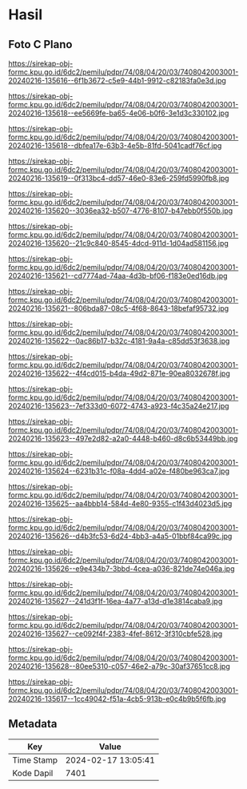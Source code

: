 # Hasil

## Foto C Plano

https://sirekap-obj-formc.kpu.go.id/6dc2/pemilu/pdpr/74/08/04/20/03/7408042003001-20240216-135616--6f1b3672-c5e9-44b1-9912-c82183fa0e3d.jpg

https://sirekap-obj-formc.kpu.go.id/6dc2/pemilu/pdpr/74/08/04/20/03/7408042003001-20240216-135618--ee5669fe-ba65-4e06-b0f6-3e1d3c330102.jpg

https://sirekap-obj-formc.kpu.go.id/6dc2/pemilu/pdpr/74/08/04/20/03/7408042003001-20240216-135618--dbfea17e-63b3-4e5b-81fd-5041cadf76cf.jpg

https://sirekap-obj-formc.kpu.go.id/6dc2/pemilu/pdpr/74/08/04/20/03/7408042003001-20240216-135619--0f313bc4-dd57-46e0-83e6-259fd5990fb8.jpg

https://sirekap-obj-formc.kpu.go.id/6dc2/pemilu/pdpr/74/08/04/20/03/7408042003001-20240216-135620--3036ea32-b507-4776-8107-b47ebb0f550b.jpg

https://sirekap-obj-formc.kpu.go.id/6dc2/pemilu/pdpr/74/08/04/20/03/7408042003001-20240216-135620--21c9c840-8545-4dcd-911d-1d04ad581156.jpg

https://sirekap-obj-formc.kpu.go.id/6dc2/pemilu/pdpr/74/08/04/20/03/7408042003001-20240216-135621--cd7774ad-74aa-4d3b-bf06-f183e0ed16db.jpg

https://sirekap-obj-formc.kpu.go.id/6dc2/pemilu/pdpr/74/08/04/20/03/7408042003001-20240216-135621--806bda87-08c5-4f68-8643-18befaf95732.jpg

https://sirekap-obj-formc.kpu.go.id/6dc2/pemilu/pdpr/74/08/04/20/03/7408042003001-20240216-135622--0ac86b17-b32c-4181-9a4a-c85dd53f3638.jpg

https://sirekap-obj-formc.kpu.go.id/6dc2/pemilu/pdpr/74/08/04/20/03/7408042003001-20240216-135622--4f4cd015-b4da-49d2-871e-90ea8032678f.jpg

https://sirekap-obj-formc.kpu.go.id/6dc2/pemilu/pdpr/74/08/04/20/03/7408042003001-20240216-135623--7ef333d0-6072-4743-a923-f4c35a24e217.jpg

https://sirekap-obj-formc.kpu.go.id/6dc2/pemilu/pdpr/74/08/04/20/03/7408042003001-20240216-135623--497e2d82-a2a0-4448-b460-d8c6b53449bb.jpg

https://sirekap-obj-formc.kpu.go.id/6dc2/pemilu/pdpr/74/08/04/20/03/7408042003001-20240216-135624--6231b31c-f08a-4dd4-a02e-f480be963ca7.jpg

https://sirekap-obj-formc.kpu.go.id/6dc2/pemilu/pdpr/74/08/04/20/03/7408042003001-20240216-135625--aa4bbb14-584d-4e80-9355-c1f43d4023d5.jpg

https://sirekap-obj-formc.kpu.go.id/6dc2/pemilu/pdpr/74/08/04/20/03/7408042003001-20240216-135626--d4b3fc53-6d24-4bb3-a4a5-01bbf84ca99c.jpg

https://sirekap-obj-formc.kpu.go.id/6dc2/pemilu/pdpr/74/08/04/20/03/7408042003001-20240216-135626--e9e434b7-3bbd-4cea-a036-821de74e046a.jpg

https://sirekap-obj-formc.kpu.go.id/6dc2/pemilu/pdpr/74/08/04/20/03/7408042003001-20240216-135627--241d3f1f-16ea-4a77-a13d-d1e3814caba9.jpg

https://sirekap-obj-formc.kpu.go.id/6dc2/pemilu/pdpr/74/08/04/20/03/7408042003001-20240216-135627--ce092f4f-2383-4fef-8612-3f310cbfe528.jpg

https://sirekap-obj-formc.kpu.go.id/6dc2/pemilu/pdpr/74/08/04/20/03/7408042003001-20240216-135628--80ee5310-c057-46e2-a79c-30af37651cc8.jpg

https://sirekap-obj-formc.kpu.go.id/6dc2/pemilu/pdpr/74/08/04/20/03/7408042003001-20240216-135617--1cc49042-f51a-4cb5-913b-e0c4b9b5f6fb.jpg


## Metadata

| Key        | Value               |
| ---------- | ------------------- |
| Time Stamp | 2024-02-17 13:05:41 |
| Kode Dapil | 7401                |



